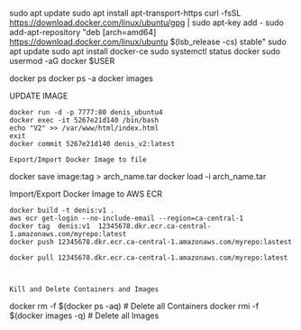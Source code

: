sudo apt update
sudo apt install apt-transport-https
curl -fsSL https://download.docker.com/linux/ubuntu/gpg | sudo apt-key add -
sudo add-apt-repository "deb [arch=amd64] https://download.docker.com/linux/ubuntu $(lsb_release -cs) stable"
sudo apt update
sudo apt install docker-ce
sudo systemctl status docker
sudo usermod -aG docker $USER

docker ps
docker ps -a
docker images

UPDATE IMAGE
~~~~~~~~~~~~~
docker run -d -p 7777:80 denis_ubuntu4
docker exec -it 5267e21d140 /bin/bash
echo "V2" >> /var/www/html/index.html
exit
docker commit 5267e21d140 denis_v2:latest

Export/Import Docker Image to file
~~~~~~~~~~~~~~~~~~~~~~~~~~~~~~~~~~
docker save image:tag > arch_name.tar
docker load -i arch_name.tar


Import/Export Docker Image to AWS ECR
~~~~~~~~~~~~~~~~~~~~~~~~~~~~~~~~~~~~~
docker build -t denis:v1 .
aws ecr get-login --no-include-email --region=ca-central-1 
docker tag  denis:v1  12345678.dkr.ecr.ca-central-1.amazonaws.com/myrepo:latest
docker push 12345678.dkr.ecr.ca-central-1.amazonaws.com/myrepo:lastest

docker pull 12345678.dkr.ecr.ca-central-1.amazonaws.com/myrepo:latest



Kill and Delete Containers and Images
~~~~~~~~~~~~~~~~~~~~~~~~~~~~~~~~~~~~~
docker rm -f $(docker ps -aq)        # Delete all Containers
docker rmi -f $(docker images -q)    # Delete all Images
